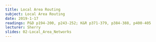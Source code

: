 ```yaml
---
title: Local Area Routing
subject: Local Area Routing
date: 2019-1-17
readings: P&D p194-200, p243-252; K&R p371-379, p384-388, p400-405
lecturer: Sherry
slides: 02-Local_Area_Networks
---
```

